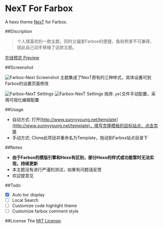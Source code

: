# NexT For Farbox

A hexo theme [NexT](https://github.com/iissnan/hexo-theme-next) for Farbox.

##Discription

> 个人很喜欢的一款主题，同时又偏爱Farbox的便捷，鱼和熊掌不可兼得，因此自己动手移植了这款主题。

[在线预览 Preview](http://www.sunnyyoung.net)

##Screenshot

![Farbox-Next Screenshot](http://i.imgur.com/ECZvA3o.png)
主题集成了NexT原有的三种样式，具体设置可到Farbox的设置页面修改

![Farbox-NexT Settings](http://i.imgur.com/UUohzcm.png)
![Farbox-NexT Settings](http://i.imgur.com/dxjW0nl.png)
抛弃`.yml`文件手动配置，采用可视化编辑配置

##Usage

- 自动方式: 打开[http://www.sunnyyoung.net/template](http://www.sunnyyoung.net/template)，填写克隆模板的目标站点，点击克隆
- 手动方式: Clone此项目并重命名为Template，拖动到Farbox站点目录下

##Notes

- **由于Farbox的模版引擎和Hexo有区别，部分Hexo的样式或功能暂时无法实现，持续更新**
- 本主题没有进行严谨的测试，如果有问题请反馈
- 欢迎提意见

##Todo

- [x] Auto toc display
- [ ] Local Search
- [ ] Customize code highlight theme
- [ ] Customize farbox comment style

##License
The [MIT License](LICENSE).